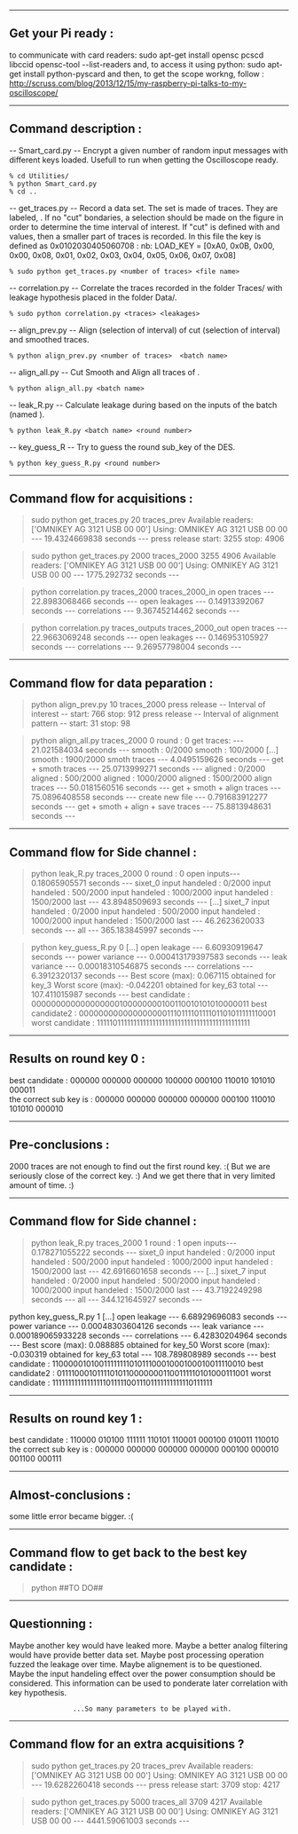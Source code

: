 -------------------------------------------------------------
 Get your Pi ready :
-------------------------------------------------------------
to communicate with card readers:
	sudo apt-get install opensc pcscd libccid
	opensc-tool --list-readers
and, to access it using python:
	sudo apt-get install python-pyscard
and then, to get the scope workng, follow :
	http://scruss.com/blog/2013/12/15/my-raspberry-pi-talks-to-my-oscilloscope/

-------------------------------------------------------------
 Command description :
-------------------------------------------------------------

-- Smart_card.py --
Encrypt a given number of random input messages with different keys loaded. Usefull to run when getting the Oscilloscope ready.

	% cd Utilities/
	% python Smart_card.py
	% cd ..

-- get_traces.py --
Record a data set. The set is made of <number of traces> traces. They are labeled, <file name>.
If no "cut" bondaries, a selection should be made on the figure in order to determine the time interval of interest.
If "cut" is defined with <start> and <stop> values, then a smaller part of traces is recorded.
In this file the key is defined as 0x0102030405060708 :
	nb: LOAD_KEY = [0xA0, 0x0B, 0x00, 0x00, 0x08, 0x01, 0x02, 0x03, 0x04, 0x05, 0x06, 0x07, 0x08] 

	% sudo python get_traces.py <number of traces> <file name>

-- correlation.py --
Correlate the traces recorded in the folder Traces/ with leakage hypothesis placed in the folder Data/.

	% sudo python correlation.py <traces> <leakages>

-- align_prev.py --
Align (selection of interval) <number of traces> of cut (selection of interval) and smoothed traces.

	% python align_prev.py <number of traces>  <batch name>

-- align_all.py --
Cut Smooth and Align all traces of <batch name>.

	% python align_all.py <batch name>

-- leak_R.py  --
Calculate leakage during <round number> based on the inputs of the batch (named <batch name>).

	% python leak_R.py <batch name> <round number>

-- key_guess_R --
Try to guess the <round number> round sub_key of the DES.

	% python key_guess_R.py <round number>

-------------------------------------------------------------
 Command flow for acquisitions :
-------------------------------------------------------------

> sudo python get_traces.py 20 traces_prev
	Available readers:  ['OMNIKEY AG 3121 USB 00 00']
	Using: OMNIKEY AG 3121 USB 00 00
	--- 19.4324669838 seconds ---
	press
	release
	start: 3255
	stop: 4906
		
> sudo python get_traces.py 2000 traces_2000 3255 4906
	Available readers:  ['OMNIKEY AG 3121 USB 00 00']
	Using: OMNIKEY AG 3121 USB 00 00
	--- 1775.292732 seconds ---
	
> python correlation.py traces_2000 traces_2000_in
	open traces --- 22.8983068466 seconds ---
	open leakages --- 0.14913392067 seconds ---
	correlations --- 9.36745214462 seconds ---

> python correlation.py traces_outputs traces_2000_out
	open traces --- 22.9663069248 seconds ---
	open leakages --- 0.146953105927 seconds ---
	correlations --- 9.26957798004 seconds ---

-------------------------------------------------------------
 Command flow for data peparation :
-------------------------------------------------------------

> python align_prev.py 10 traces_2000
	press
	release
	-- Interval of interest --
	start: 766
	stop: 912
	press
	release
	-- Interval of alignment pattern --
	start: 31
	stop: 98
	
> python align_all.py traces_2000 0
	round : 0
	get traces: --- 21.021584034 seconds ---
	smooth : 0/2000
	smooth : 100/2000
	[...]
	smooth : 1900/2000
	smoth traces --- 4.0495159626 seconds ---
	get + smoth traces --- 25.0713999271 seconds ---
	aligned : 0/2000
	aligned : 500/2000
	aligned : 1000/2000
	aligned : 1500/2000
	align traces --- 50.0181560516 seconds ---
	get + smoth + align traces --- 75.0896408558 seconds ---
	create new file --- 0.791683912277 seconds ---
	get + smoth + align + save traces --- 75.8813948631 seconds ---

-------------------------------------------------------------
 Command flow for Side channel :
-------------------------------------------------------------

> python leak_R.py traces_2000 0
	round : 0
	open inputs--- 0.18065905571 seconds ---
	sixet_0
	input handeled : 0/2000
	input handeled : 500/2000
	input handeled : 1000/2000
	input handeled : 1500/2000
	last --- 43.8948509693 seconds ---
	[...]
	sixet_7
	input handeled : 0/2000
	input handeled : 500/2000
	input handeled : 1000/2000
	input handeled : 1500/2000
	last --- 46.2623620033 seconds ---
	all --- 365.183845997 seconds ---

> python key_guess_R.py 0
	[...]
	open leakage --- 6.60930919647 seconds ---
	power variance --- 0.000413179397583 seconds ---
	leak variance --- 0.00018310546875 seconds ---
	correlations --- 6.3912320137 seconds ---
	Best score (max): 0.067115
	obtained for key_3
	Worst score (max): -0.042201
	obtained for key_63
	total --- 107.411015987 seconds ---
	best candidate          : 000000000000000000100000000100110010101010000011 
	best candidate2         : 000000000000000000111011110111101101011111110001 
	worst candidate         : 111110111111111111111111111111111111111111111111 

-------------------------------------------------------------
 Results on round key 0 :
-------------------------------------------------------------

best candidate          	: 000000 000000 000000 100000 000100 110010 101010 000011  
the correct sub key is	 	: 000000 000000 000000 000000 000100 110010 101010 000010

-------------------------------------------------------------
 Pre-conclusions :
-------------------------------------------------------------

2000 traces are not enough to find out the first round key. 	:(
But we are seriously close of the correct key.				:)
And we get there that in very limited amount of time.	 			:)

-------------------------------------------------------------
 Command flow for Side channel :
-------------------------------------------------------------

> python leak_R.py traces_2000 1
	round : 1
	open inputs--- 0.178271055222 seconds ---
	sixet_0
	input handeled : 0/2000
	input handeled : 500/2000
	input handeled : 1000/2000
	input handeled : 1500/2000
	last --- 42.6916601658 seconds ---
	[...]
	sixet_7
	input handeled : 0/2000
	input handeled : 500/2000
	input handeled : 1000/2000
	input handeled : 1500/2000
	last --- 43.7192249298 seconds ---
	all --- 344.121645927 seconds ---

python key_guess_R.py 1
	[...]
	open leakage --- 6.68929696083 seconds ---
	power variance --- 0.00048303604126 seconds ---
	leak variance --- 0.000189065933228 seconds ---
	correlations --- 6.42830204964 seconds ---
	Best score (max): 0.088885
	obtained for key_50
	Worst score (max): -0.030319
	obtained for key_63
	total --- 108.789808989 seconds ---
	best candidate          : 110000010100111111110101110001000100010011110010 
	best candidate2         : 011110001011110101100000001100111110101000111001 
	worst candidate         : 111111111111111110111110011101111111111110111111

-------------------------------------------------------------
 Results on round key 1 :
-------------------------------------------------------------

best candidate          	: 110000 010100 111111 110101 110001 000100 010011 110010 
the correct sub key is	 	: 000000 000000 000000 000000 000100 000010 001100 000111

-------------------------------------------------------------
 Almost-conclusions :
-------------------------------------------------------------

some little error became bigger. 	:(

-------------------------------------------------------------
 Command flow to get back to the best key candidate :
-------------------------------------------------------------

> python ##TO DO##

-------------------------------------------------------------
 Questionning :
-------------------------------------------------------------

Maybe another key would have leaked more.
Maybe a better analog filtering would have provide better data set.
Maybe post processing operation fuzzed the leakage over time.
Maybe alignement is to be questioned.
Maybe the input handeling effect over the power consumption should be considered.
	This information can be used to ponderate later correlation with key hypothesis.

					...So many parameters to be played with.

-------------------------------------------------------------
 Command flow for an extra acquisitions ?
-------------------------------------------------------------

> sudo python get_traces.py 20 traces_prev
	Available readers:  ['OMNIKEY AG 3121 USB 00 00']
	Using: OMNIKEY AG 3121 USB 00 00
	--- 19.6282260418 seconds ---
	press
	release
	start: 3709
	stop: 4217

> sudo python get_traces.py 5000 traces_all 3709 4217
	Available readers:  ['OMNIKEY AG 3121 USB 00 00']
	Using: OMNIKEY AG 3121 USB 00 00
	--- 4441.59061003 seconds ---
